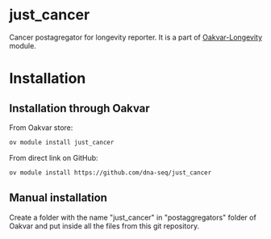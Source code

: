 # just_cancer
Cancer postagregator for longevity reporter. It is a part of [Oakvar-Longevity](https://github.com/dna-seq/oakvar-longevity) module.

# Installation
## Installation through Oakvar

From Oakvar store:
```bash
ov module install just_cancer
```
From direct link on GitHub:
```bash
ov module install https://github.com/dna-seq/just_cancer
```

## Manual installation

Create a folder with the name "just_cancer" in "postaggregators" folder of Oakvar and put inside all the files from this git repository.
